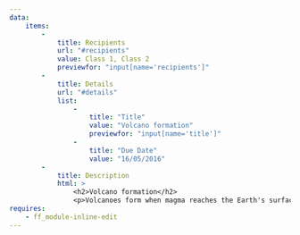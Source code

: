 ```yaml
---
data:
    items: 
        - 
            title: Recipients
            url: "#recipients"
            value: Class 1, Class 2
            previewfor: "input[name='recipients']"
        - 
            title: Details
            url: "#details"
            list: 
                - 
                    title: "Title"
                    value: "Volcano formation"
                    previewfor: "input[name='title']"
                - 
                    title: "Due Date"
                    value: "16/05/2016"
        - 
            title: Description
            html: >
                <h2>Volcano formation</h2>
                <p>Volcanoes form when magma reaches the Earth's surface, causing eruptions of lava and ash. They occur at destructive (compressional) and constructive (tensional) plate boundaries.</p>
requires: 
    - ff_module-inline-edit            
---
```

